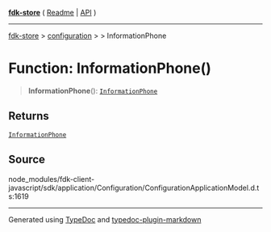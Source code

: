 [**fdk-store**](../../../README.md) ( [Readme](../../../README.md) \| [API](../../../API.md) )

---

[fdk-store](../../../API.md) > [configuration](../../README.md) > [<internal>](../README.md) > InformationPhone

# Function: InformationPhone()

> **InformationPhone**(): [`InformationPhone`](../type-aliases/type-alias.InformationPhone.md)

## Returns

[`InformationPhone`](../type-aliases/type-alias.InformationPhone.md)

## Source

node_modules/fdk-client-javascript/sdk/application/Configuration/ConfigurationApplicationModel.d.ts:1619

---

Generated using [TypeDoc](https://typedoc.org/) and [typedoc-plugin-markdown](https://www.npmjs.com/package/typedoc-plugin-markdown)
